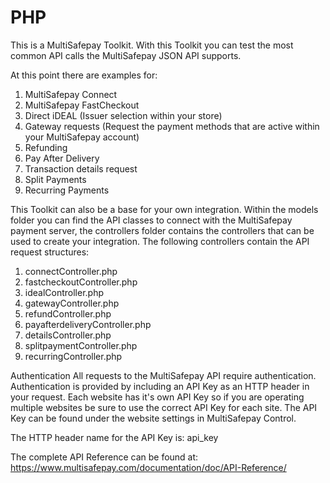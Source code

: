 # PHP

This is a MultiSafepay Toolkit. With this Toolkit you can test the most common API calls the MultiSafepay JSON API supports.

At this point there are examples for:

1. MultiSafepay Connect
2. MultiSafepay FastCheckout
3. Direct iDEAL (Issuer selection within your store)
4. Gateway requests (Request the payment methods that are active within your MultiSafepay account)
5. Refunding
6. Pay After Delivery
7. Transaction details request
8. Split Payments
9. Recurring Payments



This Toolkit can also be a base for your own integration. Within the models folder you can find the API classes to connect with the MultiSafepay payment server, the controllers folder contains the controllers that can be used
to create your integration. The following controllers contain the API request structures:

 
1. connectController.php
2. fastcheckoutController.php
3. idealController.php
4. gatewayController.php
5. refundController.php
6. payafterdeliveryController.php
7. detailsController.php
8. splitpaymentController.php
9. recurringController.php



Authentication
All requests to the MultiSafepay API require authentication. Authentication is provided by including an API Key as an HTTP header in your request. Each website has it's own API Key so if you are operating multiple websites be sure to use the correct API Key for each site. The API Key can be found under the website settings in MultiSafepay Control.

The HTTP header name for the API Key is: api_key


The complete API Reference can be found at:
https://www.multisafepay.com/documentation/doc/API-Reference/

